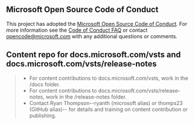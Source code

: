 ## Microsoft Open Source Code of Conduct
This project has adopted the [Microsoft Open Source Code of Conduct](https://opensource.microsoft.com/codeofconduct/).
For more information see the [Code of Conduct FAQ](https://opensource.microsoft.com/codeofconduct/faq/) or contact [opencode@microsoft.com](mailto:opencode@microsoft.com) with any additional questions or comments.

## Content repo for docs.microsoft.com/vsts and docs.microsoft.com/vsts/release-notes

> * For content contributions to docs.microsoft.com/vsts, work in the /docs folder.
> * For content contributions to docs.microsoft.com/vsts/release-notes, work in the /release-notes folder.
> * Contact Ryan Thompson--ryanth (microsoft alias) or  thomps23 (GitHub alias)-- for details and training on content contribution or publishing.
